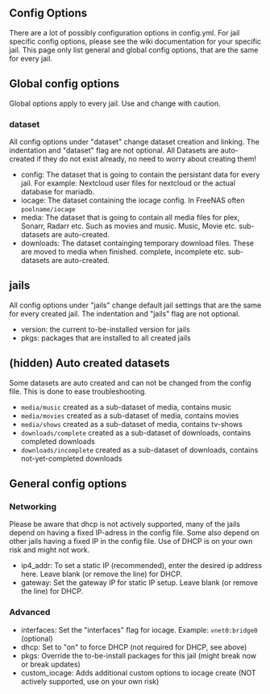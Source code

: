 ## Config Options

There are a lot of possibly configuration options in config.yml.
For jail specific config options, please see the wiki documentation for your specific jail. This page only list general and global config options, that are the same for every jail.

## Global config options

Global options apply to every jail. Use and change with caution.

### dataset

All config options under "dataset" change dataset creation and linking. The indentation and "dataset" flag are not optional.
All Datasets are auto-created if they do not exist already, no need to worry about creating them!

- config: The dataset that is going to contain the persistant data for every jail. For example: Nextcloud user files for nextcloud or the actual database for mariadb.
- iocage: The dataset containing the iocage config. In FreeNAS often `poolname/iocage`
- media: The dataset that is going to contain all media files for plex, Sonarr, Radarr etc. Such as movies and music. Music, Movie etc. sub-datasets are auto-created.
- downloads: The dataset containging temporary download files. These are moved to media when finished. complete, incomplete etc. sub-datasets are auto-created.

## jails
All config options under "jails" change default jail settings that are the same for every created jail. The indentation and "jails" flag are not optional.
- version: the current to-be-installed version for jails
- pkgs: packages that are installed to all created jails
   
## (hidden) Auto created datasets

Some datasets are auto created and can not be changed from the config file. This is done to ease troubleshooting.

- `media/music` created as a sub-dataset of media, contains music
- `media/movies` created as a sub-dataset of media, contains movies
- `media/shows` created as a sub-dataset of media, contains tv-shows
- `downloads/complete` created as a sub-dataset of downloads, contains completed downloads
- `downloads/incomplete` created as a sub-dataset of downloads, contains not-yet-completed downloads

## General config options

### Networking

Please be aware that dhcp is not actively supported, many of the jails depend on having a fixed IP-adress in the config file.
Some also depend on other jails having a fixed IP in the config file. Use of DHCP is on your own risk and might not work.

- ip4_addr: To set a static IP (recommended), enter the desired ip address here. Leave blank (or remove the line) for DHCP.
- gateway: Set the gateway IP for static IP setup. Leave blank (or remove the line) for DHCP. 

### Advanced
- interfaces: Set the "interfaces" flag for iocage. Example: `vnet0:bridge0` (optional)
- dhcp: Set to "on" to force DHCP (not required for DHCP, see above)
- pkgs: Override the to-be-install packages for this jail (might break now or break updates)
- custom_iocage: Adds additional custom options to iocage create (NOT actively supported, use on your own risk)